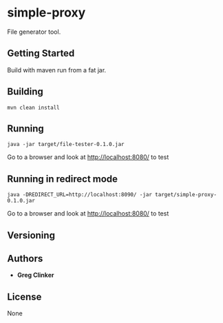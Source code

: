 # simple-proxy

File generator tool.

## Getting Started

Build with maven run from a fat jar.


## Building

```
mvn clean install
```

## Running

```
java -jar target/file-tester-0.1.0.jar
```

Go to a browser and look at [http://localhost:8080/](http://localhost:8080/) to test

## Running in redirect mode

```
java -DREDIRECT_URL=http://localhost:8090/ -jar target/simple-proxy-0.1.0.jar
```

Go to a browser and look at [http://localhost:8080/](http://localhost:8080/) to test

## Versioning

## Authors

* **Greg Clinker**

## License

None

